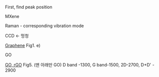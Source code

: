 

First, find peak position

MXene

Raman - corresponding vibration mode

CCD <- 멍청

[Graphene](https://www.nature.com/articles/nnano.2013.46)
Fig1. e)


GO


[GO, rGO](https://www.sciencedirect.com/science/article/pii/S0925400513014901)
Fig5. (맨 아래만 GO)
D band -1300, G band-1500, 2D-2700, D+D' - 2900


<!-- Raman spectroscopy was employed to observe the D and G bands. These bands are assigned to the trend of the out-of-plane breathing mode of the sp2 atom due to defects and E2g phonons at the centre of Brillion zone, respectively, as shown in Fig. 5 [9]. The Raman spectrum ofthe GO revealed a D band at 1354 cm−1 with the intensity comparable to the G band at 1597 cm−1and is indicative of significant structural disorders due to the harsh oxidation condition in Hummer’s process. The intensity ratio of the D and G bands, ID/IG gives an insight into the reduction process by removing oxygen functional groups that create imperfections within the carbon basal plane and can be related to the in-plane sp2 crystallite size, La [4]. A low ID/IG ratio shows an increase of the La due to the disorder associated with oxygen functional groups being diminished [13]. Due to the harsh oxidation employed from Hummer’s method, the D band increases dramatically which gives a high ID/IG ratio of 0.94. This value is close when compared with the GO obtained from Ganguly et al. [13] and Wang et al. [7]. After reduction,the ID/IG ratio for the rGO-P20, rGO-P40, rGO-F50 and rGO-F20 were 0.89, 0.84, 0.91 and 0.81, respectively. By employing the relation of the ID/IG ratio and La proposed by Tuinstra and Koening the in-plane sp2 crystallite size was determined using the equation 1/La = 4.4 (ID/IG) [14]. An increase in the La from 4.7, 4.8, 4.9, 5.2 and 5.4 nm for the GO, rGO-F50, rGO-P20, rGO-P40 and rGO-F20 samples was observed. This is in good agreement with the decrease of the ID/IG ratio as well as a slightly increase in the La, which indicates that the hydrogen plasma is capable of removing the oxygen functional groups while restoring the sp2 C=C bonds -->